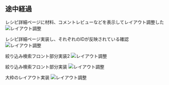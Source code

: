 ## 途中経過
レシピ詳細ページに材料、コメントレビューなどを表示してレイアウト調整した
![レイアウト調整](/recipeREADME5.gif)


レシピ詳細ページ実装し、それぞれのIDが反映されている確認
![レイアウト調整](/recipeREADME4.gif)

絞り込み検索フロント部分実装2
![レイアウト調整](/recipeREADME3.gif)

絞り込み検索フロント部分実装
![レイアウト調整](/recipeREADME2.gif)

大枠のレイアウト実装
![レイアウト調整](/recipeREADME.gif)